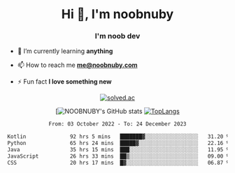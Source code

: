 <h1 align="center">Hi 👋, I'm noobnuby</h1>
<h3 align="center">I'm noob dev</h3>

- 🌱 I’m currently learning **anything**

- 📫 How to reach me **me@noobnuby.com**

- ⚡ Fun fact **I love something new**

<div align="center">
  
[![solved.ac](https://solvedac-cards-starcea.paring.moe/profile/noobnuby)](https://solved.ac/profile/noobnuby)

<div>
<div align="center">

[![NOOBNUBY's GitHub stats](https://github-readme-stats.vercel.app/api?username=NOOBNUBY&show_icons=true&theme=dark)
[![TopLangs](https://github-readme-stats.vercel.app/api/top-langs/?username=NOOBNUBY&layout=compact&theme=dark)](https://github.com/anuraghazra/github-readme-stats)

</div>

<!--START_SECTION:waka-->

```txt
From: 03 October 2022 - To: 24 December 2023

Kotlin              92 hrs 5 mins   ███████▓░░░░░░░░░░░░░░░░░   31.20 %
Python              65 hrs 24 mins  █████▓░░░░░░░░░░░░░░░░░░░   22.16 %
Java                35 hrs 15 mins  ███░░░░░░░░░░░░░░░░░░░░░░   11.95 %
JavaScript          26 hrs 33 mins  ██▒░░░░░░░░░░░░░░░░░░░░░░   09.00 %
CSS                 20 hrs 17 mins  █▓░░░░░░░░░░░░░░░░░░░░░░░   06.87 %
```

<!--END_SECTION:waka-->
